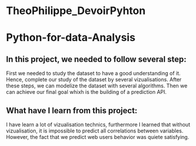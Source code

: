 # TheoPhilippe_DevoirPyhton

# Python-for-data-Analysis

In this project, we needed to follow several step: 
-
  First we needed to study the dataset to have a good understanding of it. Hence, complete our study of the dataset by several vizualisations. 
After these steps, we can modelize the dataset with several algorithms. Then we can achieve our final goal whixh is the building of a prediction API. 

What have I learn from this project:
-
  I have learn a lot of vizualisation technics, furthermore I learned that without vizualisation, it is impossible to predict all correlations
between variables. However, the fact that we predict web users behavior was quiete satisfying. 

